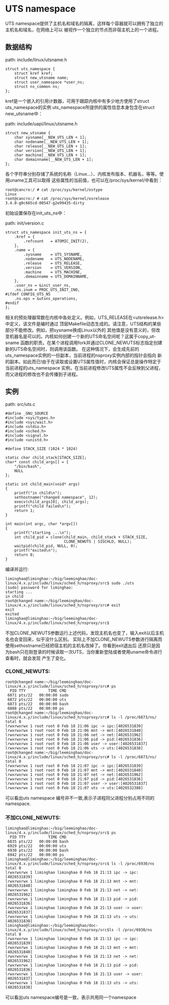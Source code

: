 UTS namespace
========================================

UTS namespace提供了主机名和域名的隔离，这样每个容器就可以拥有了独立的主机名和域名，在网络上可以
被视作一个独立的节点而非宿主机上的一个进程。

数据结构
----------------------------------------

path: include/linux/utsname.h

```
struct uts_namespace {
	struct kref kref;
	struct new_utsname name;
	struct user_namespace *user_ns;
	struct ns_common ns;
};
```

kref是一个嵌入的引用计数器，可用于跟踪内核中有多少地方使用了struct uts_namespace的实例
uts_namespace所提供的属性信息本身包含在struct new_utsname中：

path: include/uapi/linux/utsname.h

```
struct new_utsname {
	char sysname[__NEW_UTS_LEN + 1];
	char nodename[__NEW_UTS_LEN + 1];
	char release[__NEW_UTS_LEN + 1];
	char version[__NEW_UTS_LEN + 1];
	char machine[__NEW_UTS_LEN + 1];
	char domainname[__NEW_UTS_LEN + 1];
};
```

各个字符串分别存储了系统的名称（Linux...）、内核发布版本、机器名，等等。使用uname工具可以取得
这些属性的当前值，也可以在/proc/sys/kernel/中看到：

```
root@cancro:/ # cat /proc/sys/kernel/ostype
Linux
root@cancro:/ # cat /proc/sys/kernel/osrelease
3.4.0-g0c665cd-00547-g2e99435-dirty
```

初始设置保存在init_uts_ns中：

path: init/version.c

```
struct uts_namespace init_uts_ns = {
	.kref = {
		.refcount	= ATOMIC_INIT(2),
	},
	.name = {
		.sysname	= UTS_SYSNAME,
		.nodename	= UTS_NODENAME,
		.release	= UTS_RELEASE,
		.version	= UTS_VERSION,
		.machine	= UTS_MACHINE,
		.domainname	= UTS_DOMAINNAME,
	},
	.user_ns = &init_user_ns,
	.ns.inum = PROC_UTS_INIT_INO,
#ifdef CONFIG_UTS_NS
	.ns.ops = &utsns_operations,
#endif
};
```

相关的预处理器常数在内核中各处定义。例如，UTS_RELEASE在<utsrelease.h>中定义，该文件是编时通过
顶层Makefile动态生成的。请注意，UTS结构的某些部分不能修改。例如，把sysname换成Linux以外的
其他值是没有意义的，但改变机器名是可以的。内核如何创建一个新的UTS命名空间呢？这属于copy_ut-sname
函数的职责。在某个进程调用fork并通过CLONE_NEWUTS标志指定创建新的UTS命名空间时，则调用该函数。
在这种情况下，会生成先前的uts_namespace实例的一份副本，当前进程的nsproxy实例内部的指针会指向
新的副本。如此而已!由于在读取或设置UTS属性值时，内核会保证总是操作特定于当前进程的uts_namespace
实例，在当前进程修改UTS属性不会反映到父进程，而父进程的修改也不会传播到子进程。

实例
----------------------------------------

path: src/uts.c
```
#define _GNU_SOURCE
#include <sys/types.h>
#include <sys/wait.h>
#include <stdio.h>
#include <sched.h>
#include <signal.h>
#include <unistd.h>

#define STACK_SIZE (1024 * 1024)

static char child_stack[STACK_SIZE];
char* const child_args[] = {
    "/bin/bash",
    NULL
};

static int child_main(void* args)
{
    printf("in child\n");
    sethostname("changed namespace", 12);
    execv(child_args[0], child_args);
    printf("child failed\n");
    return 1;
}

int main(int argc, char *argv[])
{
    printf("starting ...\n");
    int child_pid = clone(child_main, child_stack + STACK_SIZE,
                          CLONE_NEWUTS | SIGCHLD, NULL);
    waitpid(child_pid, NULL, 0);
    printf("exited\n");
    return 0;
}
```

编译并运行:

```
liminghao@liminghao:~/big/leeminghao/doc-linux/4.x.y/include/linux/sched_h/nsproxy/src$ sudo ./uts
[sudo] password for liminghao:
starting ...
in child
root@changed name:~/big/leeminghao/doc-linux/4.x.y/include/linux/sched_h/nsproxy/src# exit
exit
exited
liminghao@liminghao:~/big/leeminghao/doc-linux/4.x.y/include/linux/sched_h/nsproxy/src$
```

不加CLONE_NEWUTS参数运行上述代码，发现主机名也变了，输入exit以后主机名也会变回来，似乎没什么区别。
实际上不加CLONE_NEWUTS参数进行隔离而使用sethostname已经把宿主机的主机名改掉了。你看到exit退出后
还原只是因为bash只在刚登录的时候读取一次UTS，当你重新登陆或者使用uname命令进行查看时，就会发现
产生了变化。

### CLONE_NEWUTS:

```
root@changed name:~/big/leeminghao/doc-linux/4.x.y/include/linux/sched_h/nsproxy/src# ps
  PID TTY          TIME CMD
 6871 pts/22   00:00:00 sudo
 6872 pts/22   00:00:00 uts
 6873 pts/22   00:00:00 bash
 6888 pts/22   00:00:00 ps
root@changed name:~/big/leeminghao/doc-linux/4.x.y/include/linux/sched_h/nsproxy/src# ls -l /proc/6873/ns/
total 0
lrwxrwxrwx 1 root root 0 Feb 18 21:06 ipc -> ipc:[4026531839]
lrwxrwxrwx 1 root root 0 Feb 18 21:06 mnt -> mnt:[4026531840]
lrwxrwxrwx 1 root root 0 Feb 18 21:06 net -> net:[4026531962]
lrwxrwxrwx 1 root root 0 Feb 18 21:06 pid -> pid:[4026531836]
lrwxrwxrwx 1 root root 0 Feb 18 21:06 user -> user:[4026531837]
lrwxrwxrwx 1 root root 0 Feb 18 21:06 uts -> uts:[4026531838]
root@changed name:~/big/leeminghao/doc-linux/4.x.y/include/linux/sched_h/nsproxy/src# ls -l /proc/6873/ns/
total 0
lrwxrwxrwx 1 root root 0 Feb 18 21:07 ipc -> ipc:[4026531839]
lrwxrwxrwx 1 root root 0 Feb 18 21:07 mnt -> mnt:[4026531840]
lrwxrwxrwx 1 root root 0 Feb 18 21:07 net -> net:[4026531962]
lrwxrwxrwx 1 root root 0 Feb 18 21:07 pid -> pid:[4026531836]
lrwxrwxrwx 1 root root 0 Feb 18 21:07 user -> user:[4026531837]
lrwxrwxrwx 1 root root 0 Feb 18 21:07 uts -> uts:[4026532388]
```

可以看出uts namespace 编号并不一致,表示子进程同父进程分别占用不同的namespace.

### 不加CLONE_NEWUTS:

```
liminghao@liminghao:~/big/leeminghao/doc-linux/4.x.y/include/linux/sched_h/nsproxy/src$ ps
  PID TTY          TIME CMD
 6835 pts/22   00:00:00 bash
 6929 pts/22   00:00:00 uts
 6930 pts/22   00:00:00 bash
 6942 pts/22   00:00:00 ps
liminghao@liminghao:~/big/leeminghao/doc-linux/4.x.y/include/linux/sched_h/nsproxy/src$ ls -l /proc/6930/ns
total 0
lrwxrwxrwx 1 liminghao liminghao 0 Feb 18 21:13 ipc -> ipc:[4026531839]
lrwxrwxrwx 1 liminghao liminghao 0 Feb 18 21:13 mnt -> mnt:[4026531840]
lrwxrwxrwx 1 liminghao liminghao 0 Feb 18 21:13 net -> net:[4026531962]
lrwxrwxrwx 1 liminghao liminghao 0 Feb 18 21:13 pid -> pid:[4026531836]
lrwxrwxrwx 1 liminghao liminghao 0 Feb 18 21:13 user -> user:[4026531837]
lrwxrwxrwx 1 liminghao liminghao 0 Feb 18 21:13 uts -> uts:[4026531838]
liminghao@liminghao:~/big/leeminghao/doc-linux/4.x.y/include/linux/sched_h/nsproxy/src$ls -l /proc/6930/ns
total 0
lrwxrwxrwx 1 liminghao liminghao 0 Feb 18 21:13 ipc -> ipc:[4026531839]
lrwxrwxrwx 1 liminghao liminghao 0 Feb 18 21:13 mnt -> mnt:[4026531840]
lrwxrwxrwx 1 liminghao liminghao 0 Feb 18 21:13 net -> net:[4026531962]
lrwxrwxrwx 1 liminghao liminghao 0 Feb 18 21:13 pid -> pid:[4026531836]
lrwxrwxrwx 1 liminghao liminghao 0 Feb 18 21:13 user -> user:[4026531837]
lrwxrwxrwx 1 liminghao liminghao 0 Feb 18 21:13 uts -> uts:[4026531838]
```

可以看出uts namespace编号是一致，表示共用同一个namespace